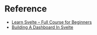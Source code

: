 # Reference 
- [Learn Svelte – Full Course for Beginners][1]
- [Building A Dashboard In Svelte][2]
# 

[1]: https://www.youtube.com/watch?v=UGBJHYpHPvA
[2]: https://dev.to/geeksrishti/building-a-dashboard-in-svelte-2fkp